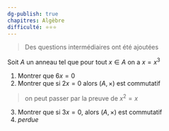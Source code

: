 ```yaml
---
dg-publish: true
chapitres: Algèbre
difficulté: ⭐⭐⭐
---
```


> Des questions intermédiaires ont été ajoutées

Soit $A$ un anneau tel que pour tout $x\in A$ on a $x=x^{3}$

1. Montrer que $6x = 0$
2. Montrer que si $2x=0$ alors $(A,\times)$ est commutatif
> on peut passer par la preuve de $x^{2}=x$
3. Montrer que si $3x=0$, alors $(A,\times)$ est commutatif
4. *perdue*